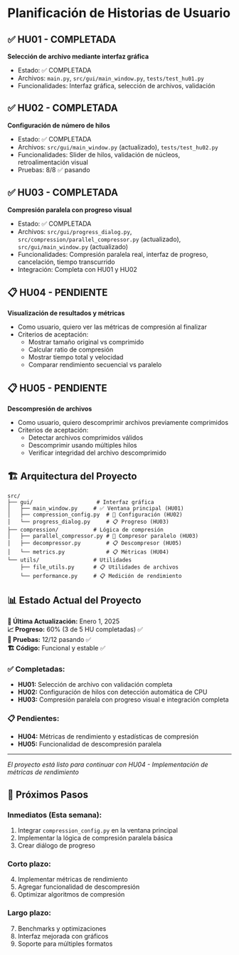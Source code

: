 # Planificación de Historias de Usuario

## ✅ HU01 - COMPLETADA
**Selección de archivo mediante interfaz gráfica**
- Estado: ✅ COMPLETADA
- Archivos: `main.py`, `src/gui/main_window.py`, `tests/test_hu01.py`
- Funcionalidades: Interfaz gráfica, selección de archivos, validación

## ✅ HU02 - COMPLETADA
**Configuración de número de hilos**
- Estado: ✅ COMPLETADA
- Archivos: `src/gui/main_window.py` (actualizado), `tests/test_hu02.py`
- Funcionalidades: Slider de hilos, validación de núcleos, retroalimentación visual
- Pruebas: 8/8 ✅ pasando

## ✅ HU03 - COMPLETADA
**Compresión paralela con progreso visual**
- Estado: ✅ COMPLETADA
- Archivos: `src/gui/progress_dialog.py`, `src/compression/parallel_compressor.py` (actualizado), `src/gui/main_window.py` (actualizado)
- Funcionalidades: Compresión paralela real, interfaz de progreso, cancelación, tiempo transcurrido
- Integración: Completa con HU01 y HU02

## 📋 HU04 - PENDIENTE
**Visualización de resultados y métricas**
- Como usuario, quiero ver las métricas de compresión al finalizar
- Criterios de aceptación:
  - Mostrar tamaño original vs comprimido
  - Calcular ratio de compresión
  - Mostrar tiempo total y velocidad
  - Comparar rendimiento secuencial vs paralelo

## 📋 HU05 - PENDIENTE
**Descompresión de archivos**
- Como usuario, quiero descomprimir archivos previamente comprimidos
- Criterios de aceptación:
  - Detectar archivos comprimidos válidos
  - Descomprimir usando múltiples hilos
  - Verificar integridad del archivo descomprimido

## 🏗️ Arquitectura del Proyecto

```
src/
├── gui/                    # Interfaz gráfica
│   ├── main_window.py     # ✅ Ventana principal (HU01)
│   ├── compression_config.py  # 🔄 Configuración (HU02)
│   └── progress_dialog.py     # 📋 Progreso (HU03)
├── compression/           # Lógica de compresión
│   ├── parallel_compressor.py # 🔄 Compresor paralelo (HU03)
│   ├── decompressor.py        # 📋 Descompresor (HU05)
│   └── metrics.py             # 📋 Métricas (HU04)
└── utils/                 # Utilidades
    ├── file_utils.py      # 📋 Utilidades de archivos
    └── performance.py     # 📋 Medición de rendimiento
```

## 📊 Estado Actual del Proyecto

**📅 Última Actualización:** Enero 1, 2025  
**📈 Progreso:** 60% (3 de 5 HU completadas) ✅  
**🧪 Pruebas:** 12/12 pasando ✅  
**🏗️ Código:** Funcional y estable ✅  

### ✅ Completadas:
- **HU01:** Selección de archivo con validación completa
- **HU02:** Configuración de hilos con detección automática de CPU  
- **HU03:** Compresión paralela con progreso visual e integración completa

### 📋 Pendientes:
- **HU04:** Métricas de rendimiento y estadísticas de compresión
- **HU05:** Funcionalidad de descompresión paralela

---

*El proyecto está listo para continuar con HU04 - Implementación de métricas de rendimiento*

## 🎯 Próximos Pasos

### Inmediatos (Esta semana):
1. Integrar `compression_config.py` en la ventana principal
2. Implementar la lógica de compresión paralela básica
3. Crear diálogo de progreso

### Corto plazo:
4. Implementar métricas de rendimiento
5. Agregar funcionalidad de descompresión
6. Optimizar algoritmos de compresión

### Largo plazo:
7. Benchmarks y optimizaciones
8. Interfaz mejorada con gráficos
9. Soporte para múltiples formatos
